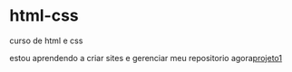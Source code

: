 # html-css
curso de html e css

estou aprendendo a criar sites e gerenciar meu repositorio agora<a href=https://zebigode0000.github.io/html-css/trabalho/index.html>projeto1</a>